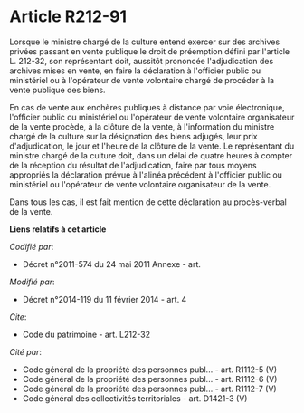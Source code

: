 # Article R212-91

Lorsque le ministre chargé de la culture entend exercer sur des archives privées passant en vente publique le droit de
préemption défini par l'article L. 212-32, son représentant doit, aussitôt prononcée l'adjudication des archives mises en
vente, en faire la déclaration à l'officier public ou ministériel ou à l'opérateur de vente volontaire chargé de procéder à
la vente publique des biens.

En cas de vente aux enchères publiques à distance par voie électronique, l'officier public ou ministériel ou l'opérateur de
vente volontaire organisateur de la vente procède, à la clôture de la vente, à l'information du ministre chargé de la culture
sur la désignation des biens adjugés, leur prix d'adjudication, le jour et l'heure de la clôture de la vente. Le représentant
du ministre chargé de la culture doit, dans un délai de quatre heures à compter de la réception du résultat de
l'adjudication, faire par tous moyens appropriés la déclaration prévue à l'alinéa précédent à l'officier public ou
ministériel ou l'opérateur de vente volontaire organisateur de la vente.

Dans tous les cas, il est fait mention de cette déclaration au procès-verbal de la vente.

**Liens relatifs à cet article**

_Codifié par_:

  - Décret n°2011-574 du 24 mai 2011 Annexe - art.

_Modifié par_:

  - Décret n°2014-119 du 11 février 2014 - art. 4

_Cite_:

  - Code du patrimoine - art. L212-32

_Cité par_:

  - Code général de la propriété des personnes publ... - art. R1112-5 (V)
  - Code général de la propriété des personnes publ... - art. R1112-6 (V)
  - Code général de la propriété des personnes publ... - art. R1112-7 (V)
  - Code général des collectivités territoriales - art. D1421-3 (V)
